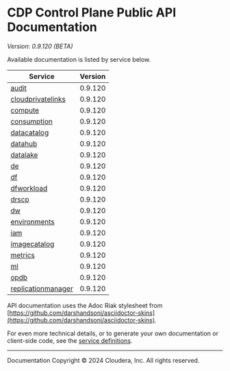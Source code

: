 # CDP Control Plane Public API Documentation

*Version: 0.9.120 (BETA)*

Available documentation is listed by service below.

| Service | Version |
| --- | --- |
| [audit](./audit/index.html) | 0.9.120 |
| [cloudprivatelinks](./cloudprivatelinks/index.html) | 0.9.120 |
| [compute](./compute/index.html) | 0.9.120 |
| [consumption](./consumption/index.html) | 0.9.120 |
| [datacatalog](./datacatalog/index.html) | 0.9.120 |
| [datahub](./datahub/index.html) | 0.9.120 |
| [datalake](./datalake/index.html) | 0.9.120 |
| [de](./de/index.html) | 0.9.120 |
| [df](./df/index.html) | 0.9.120 |
| [dfworkload](./dfworkload/index.html) | 0.9.120 |
| [drscp](./drscp/index.html) | 0.9.120 |
| [dw](./dw/index.html) | 0.9.120 |
| [environments](./environments/index.html) | 0.9.120 |
| [iam](./iam/index.html) | 0.9.120 |
| [imagecatalog](./imagecatalog/index.html) | 0.9.120 |
| [metrics](./metrics/index.html) | 0.9.120 |
| [ml](./ml/index.html) | 0.9.120 |
| [opdb](./opdb/index.html) | 0.9.120 |
| [replicationmanager](./replicationmanager/index.html) | 0.9.120 |

API documentation uses the Adoc Riak stylesheet from
[https://github.com/darshandsoni/asciidoctor-skins](https://github.com/darshandsoni/asciidoctor-skins).

For even more technical details, or to generate your own documentation or client-side code, see the
[service definitions](swagger/).

----

Documentation Copyright © 2024 Cloudera, Inc. All rights reserved.

